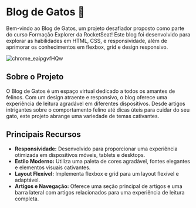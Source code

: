 # Blog de Gatos 🐾

Bem-vindo ao Blog de Gatos, um projeto desafiador proposto como parte do curso Formação Explorer da RocketSeat! Este blog foi desenvolvido para explorar as habilidades em HTML, CSS, e responsividade, além de aprimorar os conhecimentos em flexbox, grid e design responsivo.

![chrome_eaipgvfHQw](https://github.com/bslindoso/desafio_blog_de_gatos/assets/48108317/a27b40a6-504b-44ee-8aa7-05e36a296080)

## Sobre o Projeto

O Blog de Gatos é um espaço virtual dedicado a todos os amantes de felinos. Com um design atraente e responsivo, o blog oferece uma experiência de leitura agradável em diferentes dispositivos. Desde artigos intrigantes sobre o comportamento felino até dicas úteis para cuidar do seu gato, este projeto abrange uma variedade de temas cativantes.

## Principais Recursos

- **Responsividade:** Desenvolvido para proporcionar uma experiência otimizada em dispositivos móveis, tablets e desktops.
- **Estilo Moderno:** Utiliza uma paleta de cores agradável, fontes elegantes e elementos visuais cativantes.
- **Layout Flexível:** Implementa flexbox e grid para um layout flexível e adaptável.
- **Artigos e Navegação:** Oferece uma seção principal de artigos e uma barra lateral com artigos relacionados para uma experiência de leitura completa.
